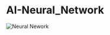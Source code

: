 # AI-Neural_Network
 
![Neural Nework]([URL](https://github.com/chaurasiasakshi/AI-Neural_Network/blob/main/NN.jpg))
